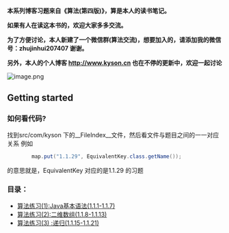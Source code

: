 __本系列博客习题来自《算法(第四版)》，算是本人的读书笔记。__

__如果有人在读这本书的，欢迎大家多多交流。__

__为了方便讨论，本人新建了一个微信群(算法交流)，想要加入的，请添加我的微信号：zhujinhui207407 谢谢。__

__另外，本人的个人博客 http://www.kyson.cn 也在不停的更新中，欢迎一起讨论__


![image.png](http://upload-images.jianshu.io/upload_images/1672498-ac17f2393a36b4c4.png?imageMogr2/auto-orient/strip%7CimageView2/2/w/1240)







## Getting started

### 如何看代码?

找到src/com/kyson 下的__FileIndex__文件，然后看文件与题目之间的一一对应关系
例如
```java
		map.put("1.1.29", EquivalentKey.class.getName());
```
的意思就是，EquivalentKey 对应的是1.1.29 的习题

### 目录：
 - [算法练习(1):Java基本语法(1.1.1-1.1.7)](https://www.jianshu.com/p/14dcd76cc1ff)
 - [算法练习(2):二维数组(1.1.8-1.1.13)](https://www.jianshu.com/p/5a1bf284986f)
 - [算法练习(3) :递归(1.1.15-1.1.21)](https://www.jianshu.com/p/fedc9188b3a0)

